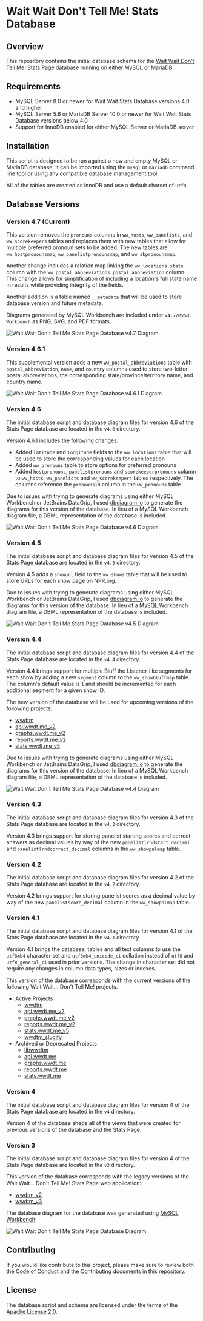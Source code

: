 # Wait Wait Don't Tell Me! Stats Database

## Overview

This repository contains the initial database schema for the [Wait Wait Don't Tell Me! Stats Page](https://stats.wwdt.me) database running on either MySQL or MariaDB.

## Requirements

- MySQL Server 8.0 or newer for Wait Wait Stats Database versions 4.0 and higher
- MySQL Server 5.6 or MariaDB Server 10.0 or newer for Wait Wait Stats Database versions below 4.0
- Support for InnoDB enabled for either MySQL Server or MariaDB server

## Installation

This script is designed to be run against a new and empty MySQL or MariaDB database. It can be imported using the `mysql` or `mariadb` command line tool or using any compatible database management tool.

All of the tables are created as InnoDB and use a default charset of `utf8`.

## Database Versions

### Version 4.7 (Current)

This version removes the `pronouns` columns in `ww_hosts`, `ww_panelists`, and `ww_scorekeepers` tables and replaces them with new tables that allow for multiple preferred pronoun sets to be added. The new tables are `ww_hostpronounsmap`, `ww_panelistpronounsmap`, and `ww_skpronounsmap`.

Another change includes a relation map linking the `ww_locations.state` column with the `ww_postal_abbreviations.postal_abbreviation` column. This change allows for simplification of including a location's full state name in results while providing integrity of the fields.

Another addition is a table named `__metadata` that will be used to store database version and future metadata.

Diagrams generated by MySQL Workbench are included under `v4.7/MySQL Workbench` as PNG, SVG, and PDF formats.

![Wait Wait Don't Tell Me Stats Page Database v4.7 Diagram](v4.7/wwdtm_diagram.png)

### Version 4.6.1

This supplemental version adds a new `ww_postal_abbreviations` table with `postal_abbreviation`, `name`, and `country` columns used to store two-letter postal abbreviations, the corresponding state/province/territory name, and country name.

![Wait Wait Don't Tell Me Stats Page Database v4.6.1 Diagram](v4.6.1/wwdtm_Diagram.png)

### Version 4.6

The initial database script and database diagram files for version 4.6 of the Stats Page database are located in the `v4.6` directory.

Version 4.6.1 includes the following changes:

- Added `latitude` and `longitude` fields to the `ww_locations` table that will be used to store the corresponding values for each location
- Added `ww_pronouns` table to store options for preferred pronouns
- Added `hostpronouns`, `panelistpronouns` and `scorekeeperpronouns` column to `ww_hosts`, `ww_panelists` and `ww_scorekeepers` tables respectively. The columns reference the `pronounsid` column in the `ww_pronouns` table

Due to issues with trying to generate diagrams using either MySQL Workbench or JetBrains DataGrip, I used [dbdiagram.io](https://dbdiagram.io/) to generate the diagrams for this version of the database. In lieu of a MySQL Workbench diagram file, a DBML representation of the database is included.

![Wait Wait Don't Tell Me Stats Page Database v4.6 Diagram](v4.6/wwdtm_Diagram.png)

### Version 4.5

The initial database script and database diagram files for version 4.5 of the Stats Page database are located in the `v4.5` directory.

Version 4.5 adds a `showurl` field to the `ww_shows` table that will be used to store URLs for each show page on NPR.org.

Due to issues with trying to generate diagrams using either MySQL Workbench or JetBrains DataGrip, I used [dbdiagram.io](https://dbdiagram.io/) to generate the diagrams for this version of the database. In lieu of a MySQL Workbench diagram file, a DBML representation of the database is included.

![Wait Wait Don't Tell Me Stats Page Database v4.5 Diagram](v4.5/wwdtm_Diagram.png)

### Version 4.4

The initial database script and database diagram files for version 4.4 of the Stats Page database are located in the `v4.4` directory.

Version 4.4 brings support for multiple Bluff the Listener-like segments for each show by adding a new `segment` column to the `ww_showbluffmap` table. The column's default value is `1` and should be incremented for each additional segment for a given show ID.

The new version of the database will be used for upcoming versions of the following projects:

- [wwdtm](https://github.com/questionlp/wwdtm)
- [api.wwdt.me_v2](https://github.com/questionlp/api.wwdt.me_v2)
- [graphs.wwdt.me_v2](https://github.com/questionlp/graphs.wwdt.me_v2)
- [reports.wwdt.me_v2](https://github.com/questionlp/reports.wwdt.me_v2)
- [stats.wwdt.me_v5](https://github.com/questionlp/stats.wwdt.me_v5)

Due to issues with trying to generate diagrams using either MySQL Workbench or JetBrains DataGrip, I used [dbdiagram.io](https://dbdiagram.io/) to generate the diagrams for this version of the database. In lieu of a MySQL Workbench diagram file, a DBML representation of the database is included.

![Wait Wait Don't Tell Me Stats Page Database v4.4 Diagram](v4.4/wwdtm_Diagram.png)

### Version 4.3

The initial database script and database diagram files for version 4.3 of the Stats Page database are located in the `v4.3` directory.

Version 4.3 brings support for storing panelist starting scores and correct answers as decimal values by way of the new `panelistlrndstart_decimal` and `panelistlrndcorrect_decimal` columns in the `ww_showpnlmap` table.

### Version 4.2

The initial database script and database diagram files for version 4.2 of the Stats Page database are located in the `v4.2` directory.

Version 4.2 brings support for storing panelist scores as a decimal value by way of the new `panelistscore_decimal` column in the `ww_showpnlmap` table.

### Version 4.1

The initial database script and database diagram files for version 4.1 of the Stats Page database are located in the `v4.1` directory.

Version 4.1 brings the database, tables and all text columns to use the `utf8mb4` character set and `utf8mb4_unicode_ci` collation instead of `utf8` and `utf8_general_ci` used in prior versions. The change in character set did not require any changes in column data types, sizes or indexes.

This version of the database corresponds with the current versions of the following Wait Wait... Don't Tell Me! projects.

- Active Projects
  - [wwdtm](https://github.com/questionlp/wwdtm)
  - [api.wwdt.me_v2](https://github.com/questionlp/api.wwdt.me_v2)
  - [graphs.wwdt.me_v2](https://github.com/questionlp/graphs.wwdt.me_v2)
  - [reports.wwdt.me_v2](https://github.com/questionlp/reports.wwdt.me_v2)
  - [stats.wwdt.me_v5](https://github.com/questionlp/stats.wwdt.me_v5)
  - [wwdtm_slugify](https://github.com/questionlp/wwdtm_slugify)
- Archived or Deprecated Projects
  - [libwwdtm](https://github.com/questionlp/libwwdtm)
  - [api.wwdt.me](https://github.com/questionlp/api.wwdt.me)
  - [graphs.wwdt.me](https://github.com/questionlp/graphs.wwdt.me)
  - [reports.wwdt.me](https://github.com/questionlp/reports.wwdt.me)
  - [stats.wwdt.me](https://github.com/questionlp/stats.wwdt.me)

### Version 4

The initial database script and database diagram files for version 4 of the Stats Page database are located in the `v4` directory.

Version 4 of the database sheds all of the views that were created for previous versions of the database and the Stats Page.

### Version 3

The initial database script and database diagram files for version 4 of the Stats Page database are located in the `v3` directory.

This version of the database corresponds with the legacy versions of the Wait Wait... Don't Tell Me! Stats Page web application:

- [wwdtm_v2](https://github.com/questionlp/wwdt.me_v2)
- [wwdtm_v3](https://github.com/questionlp/wwdt.me_v3)

The database diagram for the database was generated using [MySQL Workbench](https://www.mysql.com/products/workbench/):

![Wait Wait Don't Tell Me Stats Page Database Diagram](v3/wwdtm_Diagram.png)

## Contributing

If you would like contribute to this project, please make sure to review both the [Code of Conduct](CODE_OF_CONDUCT.md) and the [Contributing](CONTRIBUTING.md) documents in this repository.

## License

The database script and schema are licensed under the terms of the [Apache License 2.0](http://www.apache.org/licenses/LICENSE-2.0).
